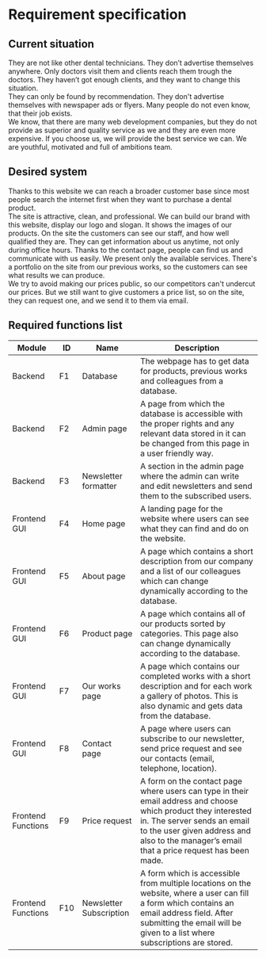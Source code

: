 # Requirement specification 
## Current situation
They are not like other dental technicians. They don’t advertise themselves anywhere. Only doctors visit them and clients reach them trough the doctors. They haven’t got enough clients, and they want to change this situation.  
They can only be found by recommendation. They don't advertise themselves with newspaper ads or flyers. Many people do not even know, that their job exists.  
We know, that there are many web development companies, but they do not provide as superior and quality service as we and they are even more expensive. If you choose us, we will provide the best service we can. We are youthful, motivated and full of ambitions team.  
## Desired system 
Thanks to this website we can reach a broader customer base since most people search the internet first when they want to purchase a dental product.  
The site is attractive, clean, and professional. We can build our brand with this website, display our logo and slogan. It shows the images of our products. On the site the customers can see our staff, and how well qualified they are. They can get information about us anytime, not only during office hours. Thanks to the contact page, people can find us and communicate with us easily. We present only the available services. There's a portfolio on the site from our previous works, so the customers can see what results we can produce.  
We try to avoid making our prices public, so our competitors can't undercut our prices. But we still want to give customers a price list, so on the site, they can request one, and we send it to them via email.  
## Required functions list
|    Module                  |    ID     |    Name                         |    Description                                                                                                                                                                                                                                          |
|----------------------------|-----------|---------------------------------|---------------------------------------------------------------------------------------------------------------------------------------------------------------------------------------------------------------------------------------------------------|
|    Backend                 |    F1     |    Database                     |    The webpage   has to get data for products, previous works and colleagues from a database.                                                                                                                                                           |
|    Backend                 |    F2     |    Admin page                   |    A page from   which the database is accessible with the proper rights and any relevant data   stored in it can be changed from this page in a user friendly way.                                                                                     |
|    Backend                 |    F3     |    Newsletter formatter         |    A section in the admin page where the admin can write and edit newsletters   and send them to the subscribed users.                                                                                                                                  |
|    Frontend GUI            |    F4     |    Home page                    |    A landing   page for the website where users can see what they can find and do on the   website.                                                                                                                                                     |
|    Frontend GUI            |    F5     |    About page                   |    A page which   contains a short description from our company and a list of our colleagues   which can change dynamically according to the database.                                                                                                  |
|    Frontend GUI            |    F6     |    Product page                 |    A page which   contains all of our products sorted by categories. This page also can change   dynamically according to the database.                                                                                                                 |
|    Frontend GUI            |    F7     |    Our works   page             |    A page which   contains our completed works with a short description and for each work a   gallery of photos. This is also dynamic and gets data from the database.                                                                                  |
|    Frontend GUI            |    F8     |    Contact page                 |    A page where   users can subscribe to our newsletter, send price request and see our   contacts (email, telephone, location).                                                                                                                        |
|    Frontend   Functions    |    F9     |    Price request                |    A form on the   contact page where users can type in their email address and choose which   product they interested in. The server sends an email to the user given address   and also to the manager’s email that a price request has been made.    |
|    Frontend   Functions    |    F10    |    Newsletter   Subscription    |    A form which   is accessible from multiple locations on the website, where a user can fill a   form which contains an email address field. After submitting the email will   be given to a list where subscriptions are stored.                      |
